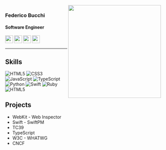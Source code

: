 <img align='right' src='https://github.com/user-attachments/assets/424fc3d5-fbf1-4479-9751-9fa3b7bb34df' width='300'>

<h3>Federico Bucchi</h3>
<h4>Software Engineer</h4>

<p>
  <a href="https://www.federicobucchi.com"><img src="https://img.shields.io/badge/my%20website-8A2BE2?&style=for-the-badge&logoColor=white" height=25></a>   
  <a href="https://www.linkedin.com/in/federicobucchi"><img src="https://img.shields.io/badge/linkedin-%230077B5.svg?&style=for-the-badge&logo=linkedin&logoColor=white" height=25></a>   
  <a href="https://www.x.com/federicobucchi"><img src="https://img.shields.io/badge/twitter-%231DA1F2.svg?&style=for-the-badge&logo=x&logoColor=white" height=25></a>
  <a href="https://www.instagram.com/federicobucchi"><img src="https://img.shields.io/badge/instagram-%23E4405F.svg?&style=for-the-badge&logo=instagram&logoColor=white" height=25></a></p>

---

<h2>Skills</h2>

![HTML5](https://img.shields.io/badge/-HTML5-E34F26?style=flat-square&logo=html5&logoColor=white)
![CSS3](https://img.shields.io/badge/-CSS3-1572B6?style=flat-square&logo=css3)
![JavaScript](https://img.shields.io/badge/-JavaScript-black?style=flat-square&logo=javascript)
![TypeScript](https://img.shields.io/badge/-TypeScript-007ACC?style=flat-square&logo=typescript)
![Python](https://img.shields.io/badge/-Python-black?style=flat-square&logo=Python)
![Swift](https://img.shields.io/badge/-Swift-black?style=flat-square&logo=swift)
![Ruby](https://img.shields.io/badge/-Ruby-black?style=flat-square&logo=ruby)
![HTML5](https://img.shields.io/badge/-Frameworks%20Libraries%20Packages-pink)

<h2>Projects</h2>

* WebKit - Web Inspector
* Swift - SwiftPM
* TC39
* TypeScript
* W3C - WHATWG
* CNCF
